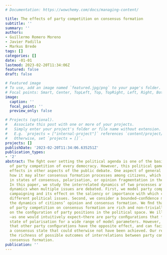 ```yaml
---
# Documentation: https://wowchemy.com/docs/managing-content/

title: The effects of party competition on consensus formation
subtitle: ''
summary: ''
authors:
- Guillermo Romero Moreno
- Javier Padilla
- Markus Brede
tags: []
categories: []
date: -01-01
lastmod: 2023-02-20T11:34:06Z
featured: false
draft: false

# Featured image
# To use, add an image named `featured.jpg/png` to your page's folder.
# Focal points: Smart, Center, TopLeft, Top, TopRight, Left, Right, BottomLeft, Bottom, BottomRight.
image:
  caption: ''
  focal_point: ''
  preview_only: false

# Projects (optional).
#   Associate this post with one or more of your projects.
#   Simply enter your project's folder or file name without extension.
#   E.g. `projects = ["internal-project"]` references `content/project/deep-learning/index.md`.
#   Otherwise, set `projects = []`.
projects: []
publishDate: '2023-02-20T11:34:06.635251Z'
publication_types:
- '2'
abstract: The ﬁght over setting the political agenda is one of the basic mechanisms
  of party competition of every democracy. However, this political game may have side
  effects in other aspects of the public debate. One aspect of general interest is
  how it may alter consensus formation processes among citizens, which may result
  in states of consensus, polarisation, or opinion fragmentation in the population.
  In this paper, we study the interrelated dynamics of two processes affecting opinion
  dynamics when multiple issues are debated. First, we model party competition via
  campaigning and its effect on the saliency or importance with which citizens perceive
  different political issues. Second, we consider a bounded–conﬁdence model to describe
  the dynamics of citizens’ opinion and consensus formation. We ﬁnd that the effects
  of party competition on consensus formation are rich and non-trivially dependent
  on the conﬁguration of party positions in the political space. We illustrate that
  —as one would intuitively expect—there are party conﬁgurations that foster a paradigmatic
  state of polarisation for a wide range of model parameters. However, we also show
  that other party conﬁgurations have the opposite effect, and can facilitate reaching
  a consensus state that could otherwise not have been achieved. Our results illustrate
  the richness of possible outcomes of interrelations between party competition and
  consensus formation.
publication: ''
---
```

